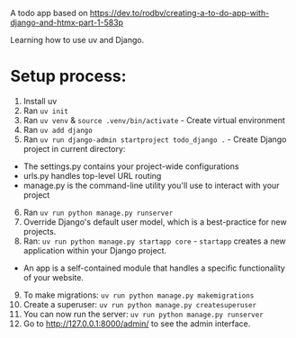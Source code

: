 A todo app based on https://dev.to/rodbv/creating-a-to-do-app-with-django-and-htmx-part-1-583p

Learning how to use uv and Django.

# Setup process:

1. Install uv
2. Ran `uv init`
3. Ran `uv venv` & `source .venv/bin/activate` - Create virtual environment
4. Ran `uv add django`
5. Ran `uv run django-admin startproject todo_django .` - Create Django project in current directory:

- The settings.py contains your project-wide configurations
- urls.py handles top-level URL routing
- manage.py is the command-line utility you'll use to interact with your project

6. Ran `uv run python manage.py runserver`
7. Override Django's default user model, which is a best-practice for new projects.
8. Ran: `uv run python manage.py startapp core` - `startapp` creates a new application within your Django project.

- An app is a self-contained module that handles a specific functionality of your website.

9. To make migrations: `uv run python manage.py makemigrations`
10. Create a superuser: `uv run python manage.py createsuperuser`
11. You can now run the server: `uv run python manage.py runserver`
12. Go to http://127.0.0.1:8000/admin/ to see the admin interface.

